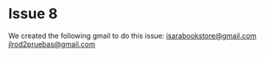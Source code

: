 # Issue 8

We created the following gmail to do this issue: isarabookstore@gmail.com
jlrod2pruebas@gmail.com
